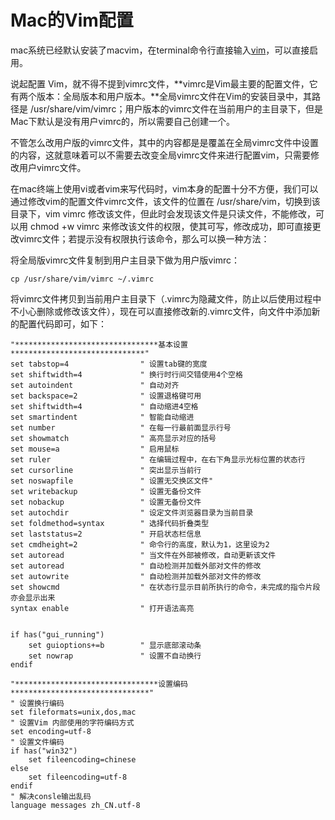 # Mac的Vim配置

mac系统已经默认安装了macvim，在terminal命令行直接输入[vim](https://so.csdn.net/so/search?q=vim&spm=1001.2101.3001.7020)，可以直接启用。

说起配置 Vim，就不得不提到vimrc文件，**vimrc是Vim最主要的配置文件，它有两个版本：全局版本和用户版本。**全局vimrc文件在Vim的安装目录中，其路径是 /usr/share/vim/vimrc；用户版本的vimrc文件在当前用户的主目录下，但是 Mac下默认是没有用户vimrc的，所以需要自己创建一个。

不管怎么改用户版的vimrc文件，其中的内容都是是覆盖在全局vimrc文件中设置的内容，这就意味着可以不需要去改变全局vimrc文件来进行配置vim，只需要修改用户vimrc文件。

在mac终端上使用vi或者vim来写代码时，vim本身的配置十分不方便，我们可以通过修改vim的配置文件vimrc文件，该文件的位置在 /usr/share/vim，切换到该目录下，vim vimrc 修改该文件，但此时会发现该文件是只读文件，不能修改，可以用 chmod +w vimrc 来修改该文件的权限，使其可写，修改成功，即可直接更改vimrc文件；若提示没有权限执行该命令，那么可以换一种方法：



将全局版vimrc文件复制到用户主目录下做为用户版vimrc：

```
cp /usr/share/vim/vimrc ~/.vimrc
```


将vimrc文件拷贝到当前用户主目录下（.vimrc为隐藏文件，防止以后使用过程中不小心删除或修改该文件），现在可以直接修改新的.vimrc文件，向文件中添加新的配置代码即可，如下：


```
"********************************基本设置******************************"
set tabstop=4                " 设置tab键的宽度
set shiftwidth=4             " 换行时行间交错使用4个空格
set autoindent               " 自动对齐
set backspace=2              " 设置退格键可用
set shiftwidth=4     		 " 自动缩进4空格
set smartindent              " 智能自动缩进
set number                   " 在每一行最前面显示行号
set showmatch                " 高亮显示对应的括号
set mouse=a                  " 启用鼠标
set ruler                    " 在编辑过程中，在右下角显示光标位置的状态行
set cursorline               " 突出显示当前行
set noswapfile               " 设置无交换区文件"
set writebackup              " 设置无备份文件
set nobackup                 " 设置无备份文件
set autochdir                " 设定文件浏览器目录为当前目录
set foldmethod=syntax        " 选择代码折叠类型
set laststatus=2             " 开启状态栏信息
set cmdheight=2              " 命令行的高度，默认为1，这里设为2
set autoread                 " 当文件在外部被修改，自动更新该文件
set autoread                 " 自动检测并加载外部对文件的修改
set autowrite                " 自动检测并加载外部对文件的修改
set showcmd                  " 在状态行显示目前所执行的命令，未完成的指令片段亦会显示出来
syntax enable                " 打开语法高亮


if has("gui_running")
    set guioptions+=b        " 显示底部滚动条
    set nowrap               " 设置不自动换行
endif

"********************************设置编码*******************************"
" 设置换行编码
set fileformats=unix,dos,mac
" 设置Vim 内部使用的字符编码方式
set encoding=utf-8
" 设置文件编码
if has("win32")
	set fileencoding=chinese
else
	set fileencoding=utf-8
endif
" 解决consle输出乱码
language messages zh_CN.utf-8
```

